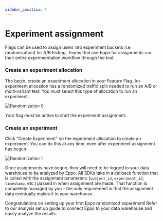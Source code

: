 ```yaml
---
sidebar_position: 4
---
```


# Experiment assignment

Flags can be used to assign users into experiment buckets (i.e randomization) for A/B testing. Teams that use Eppo for assignments run their entire experimentation workflow through the tool.

### Create an experiment allocation

The begin, create an experiment allocation in your Feature Flag. An experiment allocation has a randomized traffic split needed to run an A/B or multi-variant test. You must select this type of allocation to run an experiment.

![Randomization 0](/img/feature-flagging/randomization-0.png)

Your flag must be active to start the experiment assignment.

### Create an experiment

Click "Create Experiment" on the experiment allocation to create an experiment. You can do this at any time, even after experiment assignment has begun.

![Randomization 1](/img/feature-flagging/randomization-1.png)

Once assignments have begun, they will need to be logged to your data warehouse to be analyzed by Eppo. All SDKs take in a callback function that is called with the assignment parameters (`subject_id`, `experiment_id`, `timestamp`, etc.) passed in when assignment are made. That function is completely managed by you - the only requirement is that the assignment data eventually makes it to your warehouse. 

Congratulations on setting up your first Eppo randomized experiment! Refer to our analysis set up guide to connect Eppo to your data warehouse and easily analyze the results.
